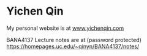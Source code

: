 # Yichen Qin

My personal website is at www.yichenqin.com

BANA4137 Lecture notes are at (password protected) https://homepages.uc.edu/~qinyn/BANA4137/notes/
